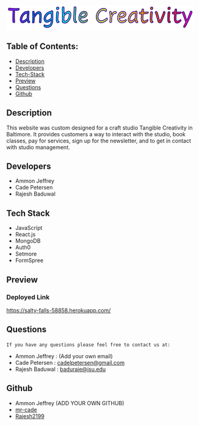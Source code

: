 ![TangibleCreativity](./client/public/pictures/TangibleStraightLetters.png)


## Table of Contents:
- [Description](#description)
- [Developers](#developers)
- [Tech-Stack](#tech-stack)
- [Preview](#preview)
- [Questions](#questions)
- [Github](#github)

## Description
This website was custom designed for a craft studio Tangible Creativity in Baltimore. It provides customers a way to interact with the studio, book classes, pay for services, sign up for the newsletter, and to get in contact with studio management.


## Developers 
- Ammon Jeffrey 
- Cade Petersen 
- Rajesh Baduwal 


## Tech Stack 
- JavaScript
- React.js
- MongoDB
- Auth0
- Setmore
- FormSpree


## Preview


### Deployed Link
https://salty-falls-58858.herokuapp.com/

## Questions
``If you have any questions please feel free to contact us at:``
- Ammon Jeffrey  : (Add your own email)
- Cade Petersen  : cadelpetersen@gmail.com
- Rajesh Baduwal : baduraje@isu.edu


## Github
- Ammon Jeffrey (ADD YOUR OWN GITHUB)
- [mr-cade](https://github.com/mr-cade)
- [Rajesh2199](https://github.com/Rajesh2199)